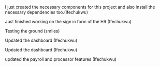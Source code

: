 I just created the necessary components for this project and also install the necessary dependencies too.(Ifechukwu)

<!-- ----------------------------------------- SECOND PUSH --------------------------------------------- -->

Just finished working on the sign in form of the HR (Ifechukwu)

<!-- ----------------------------------------- THIRD PUSH --------------------------------------------- -->

Testing the ground (smiles)

<!-- ----------------------------------------- Fourth PUSH --------------------------------------------- -->
Updated the dashboard (Ifechukwu)

<!-- ----------------------------------------- fifth PUSH --------------------------------------------- -->
Updated the dashboard (Ifechukwu)

<!-- ----------------------------------------- sixth PUSH --------------------------------------------- -->
updated the payroll and processor features (Ifechukwu)
